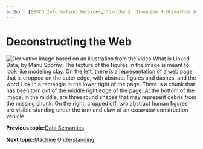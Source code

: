 ```yaml
---
author: [EBSCO Information Services, Timothy A. Thompson ⍝ @timathom @timathom@indieweb.social]
---
```


# Deconstructing the Web

![Derivative image based on an illustration from the video What is Linked Data, by Manu Sporny. The texture of the figures in the image is meant to look like modeling clay. On the left, there is a representation of a web page that is cropped on the outer edge, with abstract figures and dashes, and the word Link in a rectangle in the lower right of the page. There is a chunk that has been torn out of the middle right edge of the page. At the bottom of the image, in the middle, are three round shapes that may represent debris from the missing chunk. On the right, cropped off, two abstract human figures are visible standing under the arm and claw of an excavator construction vehicle.](../../submaps/../img/introduction/deconstructing_the_web.png "Deconstructing the Web")

**Previous topic:**[Data Semantics](../../day_1/lesson_0/data_semantics_2.md)

**Next topic:**[Machine Understanding](../../day_1/lesson_0/machine_understanding.md)

